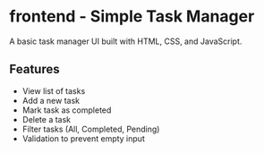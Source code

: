 # frontend - Simple Task Manager

A basic task manager UI built with HTML, CSS, and JavaScript.

## Features

- View list of tasks
- Add a new task
- Mark task as completed
- Delete a task
- Filter tasks (All, Completed, Pending)
- Validation to prevent empty input